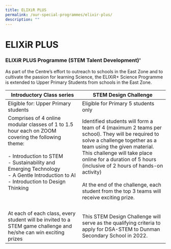 ```yaml
---
title: ELIXiR PLUS
permalink: /our-special-programmes/elixir-plus/
description: ""
---
```

# ELIXiR PLUS

### ELIXiR PLUS Programme (STEM Talent Development)'

As part of the Centre’s effort to outreach to schools in the East Zone and to cultivate the passion for learning Science, the ELIXiR+ Science Programme is extended to Upper Primary Students from schools in the East Zone.

| Introductory Class series                                                                                                                                                                                                                                                                                                                                                 | STEM Design Challenge                                                                                                                                                                                                                                                                                                                                                                                                                                                                                                   |
|---------------------------------------------------------------------------------------------------------------------------------------------------------------------------------------------------------------------------------------------------------------------------------------------------------------------------------------------------------------------------|-------------------------------------------------------------------------------------------------------------------------------------------------------------------------------------------------------------------------------------------------------------------------------------------------------------------------------------------------------------------------------------------------------------------------------------------------------------------------------------------------------------------------|
| Eligible for: Upper Primary students                                                                                                                                                                                                                                                                                                                                      | Eligible for Primary 5 students only                                                                                                                                                                                                                                                                                                                                                                                                                                                                                    |
| Comprises of 4 online modular classes of 1 to 1.5 hour each on ZOOM covering the following theme:<br><br>- Introduction to STEM<br>- Sustainability and Emerging Technology<br>- A Gentle Introduction to AI<br>- Introduction to Design Thinking<br><br><br><br>At each of each class, every student will be invited to a STEM game challenge and he/she can win exciting prizes | Identified students will form a team of 4 (maximum 2 teams per school). They will be required to solve a challenge together as a team using the given material.<br>This challenge will take place online for a duration of 5 hours (inclusive of 2 hours of hands-on activity)<br><br>At the end of the challenge, each student from the top 3 teams will receive exciting prize.<br><br><br>This STEM Design Challenge will serve as the qualifying criteria to apply for DSA-STEM to Dunman Secondary School in 2022. |